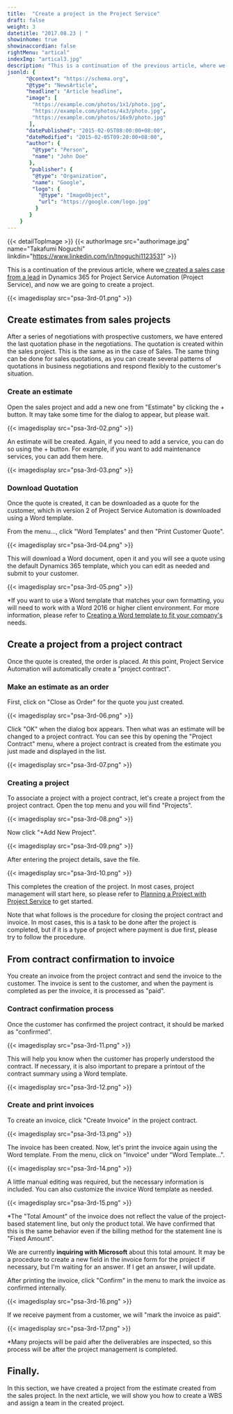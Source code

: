 ```yaml
---
title:  "Create a project in the Project Service"
draft: false
weight: 3
datetitle: "2017.08.23 | "
showinhome: true
showinaccordian: false
rightMenu: "artical"
indexImg: "artical3.jpg"
description: "This is a continuation of the previous article, where we[ created a sales case from a lead]() in Dynamics 365 for Project Service Automation (Project Service), and now we are going to create a project."
jsonld: {
      "@context": "https://schema.org",
      "@type": "NewsArticle",
      "headline": "Article headline",
      "image": [
        "https://example.com/photos/1x1/photo.jpg",
        "https://example.com/photos/4x3/photo.jpg",
        "https://example.com/photos/16x9/photo.jpg"
       ],
      "datePublished": "2015-02-05T08:00:00+08:00",
      "dateModified": "2015-02-05T09:20:00+08:00",
      "author": {
        "@type": "Person",
        "name": "John Doe"
       },
       "publisher": {
        "@type": "Organization",
        "name": "Google",
        "logo": {
          "@type": "ImageObject",
          "url": "https://google.com/logo.jpg"
         }
       }
    }
---
```

{{< detailTopImage >}}
{{< authorImage src="authorimage.jpg" name="Takafumi Noguchi" linkdin="https://www.linkedin.com/in/tnoguchi1123531" >}}
<!-- Intro  -->
This is a continuation of the previous article, where we[ created a sales case from a lead]() in Dynamics 365 for Project Service Automation (Project Service), and now we are going to create a project.
<!-- Image= psa-3rd-01.png -->
{{< imagedisplay src="psa-3rd-01.png" >}}


## Create estimates from sales projects
After a series of negotiations with prospective customers, we have entered the last quotation phase in the negotiations. The quotation is created within the sales project. This is the same as in the case of Sales. The same thing can be done for sales quotations, as you can create several patterns of quotations in business negotiations and respond flexibly to the customer's situation.

### Create an estimate
Open the sales project and add a new one from "Estimate" by clicking the + button. It may take some time for the dialog to appear, but please wait.
<!-- Image= psa-3rd-02.png -->
{{< imagedisplay src="psa-3rd-02.png" >}}

An estimate will be created. Again, if you need to add a service, you can do so using the + button. For example, if you want to add maintenance services, you can add them here.
<!-- Image= psa-3rd-03.png -->
{{< imagedisplay src="psa-3rd-03.png" >}}

### Download Quotation
Once the quote is created, it can be downloaded as a quote for the customer, which in version 2 of Project Service Automation is downloaded using a Word template.

From the menu..., click "Word Templates" and then "Print Customer Quote".
<!-- Image= psa-3rd-04.png -->
{{< imagedisplay src="psa-3rd-04.png" >}}

This will download a Word document, open it and you will see a quote using the default Dynamics 365 template, which you can edit as needed and submit to your customer.
<!-- Image= psa-3rd-05.png -->
{{< imagedisplay src="psa-3rd-05.png" >}}

*If you want to use a Word template that matches your own formatting, you will need to work with a Word 2016 or higher client environment. For more information, please refer to [Creating a Word template to fit your company's]() needs.

## Create a project from a project contract
Once the quote is created, the order is placed. At this point, Project Service Automation will automatically create a "project contract".

### Make an estimate as an order
First, click on "Close as Order" for the quote you just created.
<!-- Image= psa-3rd-06.png -->
{{< imagedisplay src="psa-3rd-06.png" >}}

Click "OK" when the dialog box appears. Then what was an estimate will be changed to a project contract. You can see this by opening the "Project Contract" menu, where a project contract is created from the estimate you just made and displayed in the list.
<!-- Image= psa-3rd-07.png -->
{{< imagedisplay src="psa-3rd-07.png" >}}

### Creating a project
To associate a project with a project contract, let's create a project from the project contract. Open the top menu and you will find "Projects".
<!-- Image= psa-3rd-08.png -->
{{< imagedisplay src="psa-3rd-08.png" >}}

Now click "+Add New Project".
<!-- Image= psa-3rd-09.png -->
{{< imagedisplay src="psa-3rd-09.png" >}}

After entering the project details, save the file.
<!-- Image= psa-3rd-10.png -->
{{< imagedisplay src="psa-3rd-10.png" >}}

This completes the creation of the project. In most cases, project management will start here, so please refer to [Planning a Project with Project Service]() to get started.

Note that what follows is the procedure for closing the project contract and invoice. In most cases, this is a task to be done after the project is completed, but if it is a type of project where payment is due first, please try to follow the procedure.

## From contract confirmation to invoice
You create an invoice from the project contract and send the invoice to the customer. The invoice is sent to the customer, and when the payment is completed as per the invoice, it is processed as "paid".

### Contract confirmation process
Once the customer has confirmed the project contract, it should be marked as "confirmed".
<!-- Image= psa-3rd-11.png -->
{{< imagedisplay src="psa-3rd-11.png" >}}

This will help you know when the customer has properly understood the contract. If necessary, it is also important to prepare a printout of the contract summary using a Word template.
<!-- Image= psa-3rd-12.png -->
{{< imagedisplay src="psa-3rd-12.png" >}}

### Create and print invoices
To create an invoice, click "Create Invoice" in the project contract.
<!-- Image= psa-3rd-13.png -->
{{< imagedisplay src="psa-3rd-13.png" >}}

The invoice has been created. Now, let's print the invoice again using the Word template. From the menu, click on "Invoice" under "Word Template...".
<!-- Image= psa-3rd-14.png -->
{{< imagedisplay src="psa-3rd-14.png" >}}

A little manual editing was required, but the necessary information is included. You can also customize the invoice Word template as needed.
<!-- Image= psa-3rd-15.png -->
{{< imagedisplay src="psa-3rd-15.png" >}}

*The "Total Amount" of the invoice does not reflect the value of the project-based statement line, but only the product total. We have confirmed that this is the same behavior even if the billing method for the statement line is "Fixed Amount".

We are currently **inquiring with Microsoft** about this total amount. It may be a procedure to create a new field in the invoice form for the project if necessary, but I'm waiting for an answer. If I get an answer, I will update.

After printing the invoice, click "Confirm" in the menu to mark the invoice as confirmed internally.
<!-- Image= psa-3rd-16.png -->
{{< imagedisplay src="psa-3rd-16.png" >}}

If we receive payment from a customer, we will "mark the invoice as paid".
<!-- Image= psa-3rd-17.png -->
{{< imagedisplay src="psa-3rd-17.png" >}}

*Many projects will be paid after the deliverables are inspected, so this process will be after the project management is completed.

## Finally.
In this section, we have created a project from the estimate created from the sales project. In the next article, we will show you how to create a WBS and assign a team in the created project.   
&nbsp;